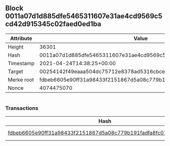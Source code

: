 ## Block 0011a07d1d885dfe5465311607e31ae4cd9569c5cd42d915345c02faed0ed1ba

Attribute | Value
--- | ---
Height | 36301
Hash | 0011a07d1d885dfe5465311607e31ae4cd9569c5cd42d915345c02faed0ed1ba
Timestamp | 2021-04-24T14:38:25+00:00
Target | 00254142f49eaaa504dc75712e8378ad5316cbcead634704b3734b6271167cc4
Merke root | fdbeb6605e90ff31a98433f2151867d5a08c779b191fadfa8fc0189a4d58066a
Nonce | 4074475070

```

```

### Transactions

Hash | Amount
--- | ---
[fdbeb6605e90ff31a98433f2151867d5a08c779b191fadfa8fc0189a4d58066a](fdbeb6605e90ff31a98433f2151867d5a08c779b191fadfa8fc0189a4d58066a.md) | 10.00000000 SKEPTI 
